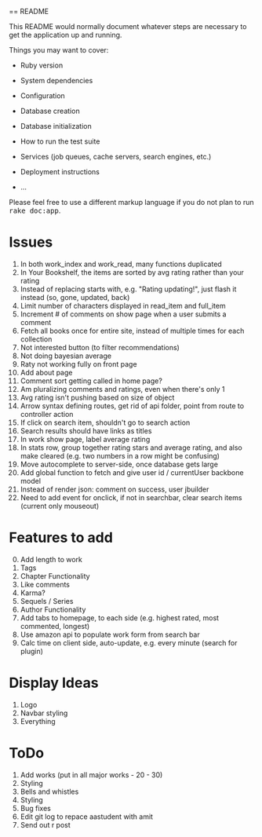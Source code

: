 == README

This README would normally document whatever steps are necessary to get the
application up and running.

Things you may want to cover:

* Ruby version

* System dependencies

* Configuration

* Database creation

* Database initialization

* How to run the test suite

* Services (job queues, cache servers, search engines, etc.)

* Deployment instructions

* ...


Please feel free to use a different markup language if you do not plan to run
<tt>rake doc:app</tt>.

# Issues
1.  In both work_index and work_read, many functions duplicated
2.  In Your Bookshelf, the items are sorted by avg rating rather than your rating
3.  Instead of replacing starts with, e.g. "Rating updating!", just flash it instead (so, gone, updated, back)
4.  Limit number of characters displayed in read_item and full_item
7.  Increment # of comments on show page when a user submits a comment
8.  Fetch all books once for entire site, instead of multiple times for each collection
9.  Not interested button (to filter recommendations)
10. Not doing bayesian average
11. Raty not working fully on front page
12. Add about page
13. Comment sort getting called in home page?
14. Am pluralizing comments and ratings, even when there's only 1
15. Avg rating isn't pushing based on size of object
16. Arrow syntax defining routes, get rid of api folder, point from route to controller action
18. If click on search item, shouldn't go to search action
20. Search results should have links as titles
21. In work show page, label average rating
22. In stats row, group together rating stars and average rating, and also make cleared (e.g. two numbers in a row might be confusing)
23. Move autocomplete to server-side, once database gets large
24. Add global function to fetch and give user id / currentUser backbone model
25. Instead of render json: comment on success, user jbuilder
26. Need to add event for onclick, if not in searchbar, clear search items (current only mouseout)

# Features to add
0. Add length to work
1. Tags
2. Chapter Functionality
3. Like comments
4. Karma?
5. Sequels / Series
6. Author Functionality
7. Add tabs to homepage, to each side (e.g. highest rated, most commented, longest)
8. Use amazon api to populate work form from search bar
15. Calc time on client side, auto-update, e.g. every minute (search for plugin)

# Display Ideas
1. Logo
2. Navbar styling
3. Everything

# ToDo
1. Add works (put in all major works - 20 - 30)
2. Styling
3. Bells and whistles
4. Styling
5. Bug fixes
6. Edit git log to repace aastudent with amit
7. Send out r post
